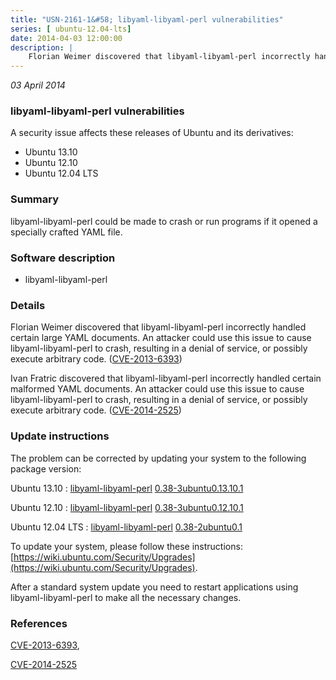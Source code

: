 ```yaml
---
title: "USN-2161-1&#58; libyaml-libyaml-perl vulnerabilities"
series: [ ubuntu-12.04-lts]
date: 2014-04-03 12:00:00
description: |
    Florian Weimer discovered that libyaml-libyaml-perl incorrectly handled certain large YAML documents. An attacker could use this issue to cause libyaml-libyaml-perl to crash, resulting in a denial of service, or possibly execute arbitrary code. ([CVE-2013-6393](http://people.ubuntu.com/~ubuntu-security/cve/CVE-2013-6393))
--- 
```

 
 

*03 April 2014*

### libyaml-libyaml-perl vulnerabilities

A security issue affects these releases of Ubuntu and its derivatives:

* Ubuntu 13.10
* Ubuntu 12.10
* Ubuntu 12.04 LTS

### Summary

libyaml-libyaml-perl could be made to crash or run programs if it opened a specially crafted YAML file.

### Software description

* libyaml-libyaml-perl 

### Details

Florian Weimer discovered that libyaml-libyaml-perl incorrectly handled certain large YAML documents. An attacker could use this issue to cause libyaml-libyaml-perl to crash, resulting in a denial of service, or possibly execute arbitrary code. ([CVE-2013-6393](http://people.ubuntu.com/~ubuntu-security/cve/CVE-2013-6393))

Ivan Fratric discovered that libyaml-libyaml-perl incorrectly handled certain malformed YAML documents. An attacker could use this issue to cause libyaml-libyaml-perl to crash, resulting in a denial of service, or possibly execute arbitrary code. ([CVE-2014-2525](http://people.ubuntu.com/~ubuntu-security/cve/CVE-2014-2525)) 

### Update instructions

The problem can be corrected by updating your system to the following package version:

Ubuntu 13.10
 : [libyaml-libyaml-perl](https://launchpad.net/ubuntu/+source/libyaml-libyaml-perl) <span> [0.38-3ubuntu0.13.10.1](https://launchpad.net/ubuntu/+source/libyaml-libyaml-perl/0.38-3ubuntu0.13.10.1) </span> 

Ubuntu 12.10
 : [libyaml-libyaml-perl](https://launchpad.net/ubuntu/+source/libyaml-libyaml-perl) <span> [0.38-3ubuntu0.12.10.1](https://launchpad.net/ubuntu/+source/libyaml-libyaml-perl/0.38-3ubuntu0.12.10.1) </span> 

Ubuntu 12.04 LTS
 : [libyaml-libyaml-perl](https://launchpad.net/ubuntu/+source/libyaml-libyaml-perl) <span> [0.38-2ubuntu0.1](https://launchpad.net/ubuntu/+source/libyaml-libyaml-perl/0.38-2ubuntu0.1) </span> 

To update your system, please follow these instructions: [https://wiki.ubuntu.com/Security/Upgrades](https://wiki.ubuntu.com/Security/Upgrades).

After a standard system update you need to restart applications using libyaml-libyaml-perl to make all the necessary changes. 

### References

 
 [CVE-2013-6393](http://people.ubuntu.com/~ubuntu-security/cve/CVE-2013-6393), 

 [CVE-2014-2525](http://people.ubuntu.com/~ubuntu-security/cve/CVE-2014-2525)
 

